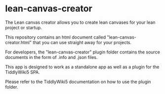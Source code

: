 # lean-canvas-creator
The Lean canvas creator allows you to create lean canvases for your lean project or startup.

This repository contains an html document called "lean-canvas-creator.html" that you can use straight away for your projects.

For developers, the "lean-canvas-creator" plugin folder contains the source documents in the form of .info and .json files.

This app is designed to work as a standalone app as well as a plugin for the TiddlyWiki5 SPA.

Please refer to the TiddlyWiki5 documentation on how to use the plugin folder.
